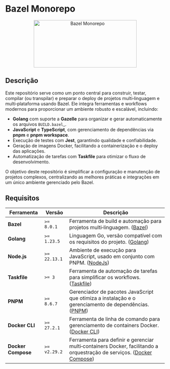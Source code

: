 # Bazel Monorepo

<p align="center">
  <a href="https://github.com/richhh7g/bazel-monorepo" target="_blank">
    <img src="https://www.gstatic.com/devrel-devsite/prod/v0f39da1ecc369fa6a1c816bfa5d8f549228499e733c9bd8becc473543aa6caa2/bazel/images/lockup.svg" alt="Bazel Monorepo" height="150" width=325"/>
  </a>
</p>

## Descrição

Este repositório serve como um ponto central para construir, testar, compilar (ou transpilar) e preparar o deploy de projetos multi‑linguagem e multi‑plataforma usando Bazel. Ele integra ferramentas e workflows modernos para proporcionar um ambiente robusto e escalável, incluindo:

- **Golang** com suporte a **Gazelle** para organizar e gerar automaticamente os arquivos `BUILD.bazel`_.
- **JavaScript** e **TypeScript**, com gerenciamento de dependências via **pnpm** e **pnpm workspace**.
- Execução de testes com **Jest**, garantindo qualidade e confiabilidade.
- Geração de imagens Docker, facilitando a containerização e o deploy das aplicações.
- Automatização de tarefas com **Taskfile** para otimizar o fluxo de desenvolvimento.

O objetivo deste repositório é simplificar a configuração e manutenção de projetos complexos, centralizando as melhores práticas e integrações em um único ambiente gerenciado pelo Bazel.

## Requisitos

| Ferramenta       | Versão         | Descrição |
| ---------------- | -------------- | --------- |
| **Bazel**        | `>= 8.0.1`     | Ferramenta de build e automação para projetos multi‑linguagem. ([Bazel](https://bazel.build/)) |
| **Golang**       | `>= 1.23.5`    | Linguagem Go, versão compatível com os requisitos do projeto. ([Golang](https://golang.org/dl/)) |
| **Node.js**      | `>= 22.13.1`   | Ambiente de execução para JavaScript, usado em conjunto com PNPM. ([NodeJs](https://nodejs.org/)) |
| **Taskfile**     | `>= 3`         | Ferramenta de automação de tarefas para simplificar os workflows. ([Taskfile](https://taskfile.dev/)) |
| **PNPM**         | `>= 8.6.7`     | Gerenciador de pacotes JavaScript que otimiza a instalação e o gerenciamento de dependências. ([PNPM](https://pnpm.io/)) |
| **Docker CLI**   | `>= 27.2.1`    | Ferramenta de linha de comando para gerenciamento de containers Docker. ([Docker CLI](https://docs.docker.com/engine/reference/commandline/cli/)) |
| **Docker Compose** | `>= v2.29.2` | Ferramenta para definir e gerenciar multi‑containers Docker, facilitando a orquestração de serviços. ([Docker Compose](https://docs.docker.com/compose/)) |

